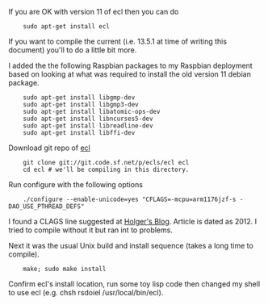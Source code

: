 If you are OK with version 11 of ecl then you can do

```shell
    sudo apt-get install ecl
```

If you want to compile the current (i.e. 13.5.1 at time of writing this document) you'll
to do a little bit more.

I added the the following Raspbian packages to my Raspbian deployment based on looking at what
was required to install the old version 11 debian package.

```shell
    sudo apt-get install libgmp-dev
    sudo apt-get install libgmp3-dev
    sudo apt-get install libatomic-ops-dev
    sudo apt-get install libncurses5-dev
    sudo apt-get install libreadline-dev
    sudo apt-get install libffi-dev
```


Download git repo of [ecl](http://ecls.sourceforge.net/download.html)

```shell
    git clone git://git.code.sf.net/p/ecls/ecl ecl
    cd ecl # we'll be compiling in this directory.
```


Run configure with the following options

```shell
    ./configure --enable-unicode=yes "CFLAGS=-mcpu=arm1176jzf-s -DAO_USE_PTHREAD_DEFS"
```

I found a CLAGS line suggested at [Holger's Blog](http://blog.hdurer.net/posts/2012/07/23_building-my-own-ecl-for-and-on-the-raspberry-pi.html). Article is dated as 2012. I tried to compile without it but ran int to problems.

Next it was the usual Unix build and install sequence (takes a long time to compile).

```shell
    make; sudo make install
```

Confirm ecl's install location, run some toy lisp code then changed my shell to use ecl (e.g. 
chsh rsdoiel /usr/local/bin/ecl).



